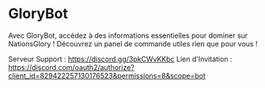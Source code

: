 # GloryBot
Avec GloryBot, accédez à des informations essentielles pour dominer sur NationsGlory ! Découvrez un panel de commande utiles rien que pour vous !

Serveur Support : https://discord.gg/3pkCWvKKbc
Lien d'Invitation : https://discord.com/oauth2/authorize?client_id=829422257130176523&permissions=8&scope=bot
